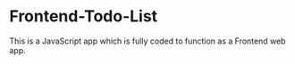 # Frontend-Todo-List
This is a JavaScript app which is fully coded to function as a Frontend web app. 
